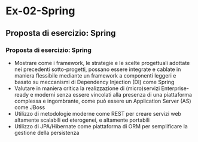 # Ex-02-Spring

## Proposta di esercizio: Spring

### Proposta di esercizio: Spring

- Mostrare come i framework, le strategie e le scelte progettuali adottate nei precedenti sotto-progetti, possano essere integrate e cablate in maniera flessibile mediante un framework a componenti leggeri e basato su meccanismi di Dependency Injection (DI) come Spring
- Valutare in maniera critica la realizzazione di (micro)servizi Enterprise-ready e moderni senza essere vincolati alla presenza di una piattaforma complessa e ingombrante, come può essere un Application Server (AS) come JBoss
- Utilizzo di metodologie moderne come REST per creare servizi web altamente scalabili ed eterogenei, e altamente portabili
- Utilizzo di JPA/Hibernate come piattaforma di ORM per semplificare la gestione della persistenza

